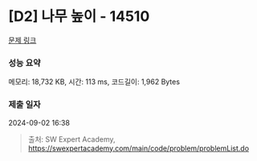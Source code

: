 # [D2] 나무 높이 - 14510 

[문제 링크](https://swexpertacademy.com/main/code/problem/problemDetail.do?contestProbId=AYFofW8qpXYDFAR4) 

### 성능 요약

메모리: 18,732 KB, 시간: 113 ms, 코드길이: 1,962 Bytes

### 제출 일자

2024-09-02 16:38



> 출처: SW Expert Academy, https://swexpertacademy.com/main/code/problem/problemList.do